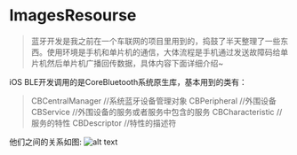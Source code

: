 # ImagesResourse
>蓝牙开发是我之前在一个车联网的项目里用到的，捣鼓了半天整理了一些东西。使用环境是手机和单片机的通信，大体流程是手机通过发送故障码给单片机然后单片机广播回传数据，具体内容下面详细介绍~

iOS BLE开发调用的是CoreBluetooth系统原生库，基本用到的类有：
>CBCentralManager //系统蓝牙设备管理对象
>CBPeripheral //外围设备
>CBService //外围设备的服务或者服务中包含的服务
>CBCharacteristic //服务的特性
>CBDescriptor //特性的描述符

他们之间的关系如图:
![alt text](放这个位置 "Title")
